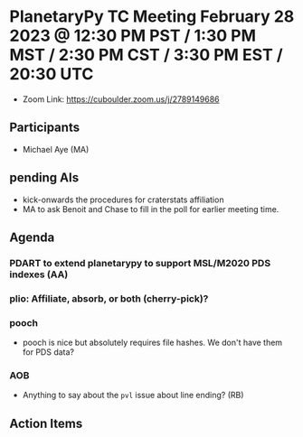 # PlanetaryPy TC Meeting February 28 2023 @ 12:30 PM PST / 1:30 PM MST / 2:30 PM CST / 3:30 PM EST / 20:30 UTC

* Zoom Link: <https://cuboulder.zoom.us/j/2789149686>

## Participants

* Michael Aye (MA)

## pending AIs

* kick-onwards the procedures for craterstats affiliation
* MA to ask Benoit and Chase to fill in the poll for earlier meeting time.
  
## Agenda

### PDART to extend planetarypy to support MSL/M2020 PDS indexes (AA)

### plio: Affiliate, absorb, or both (cherry-pick)?

### pooch

* pooch is nice but absolutely requires file hashes. We don't have them for PDS data?

### AOB

* Anything to say about the `pvl` issue about line ending? (RB)
  
## Action Items
